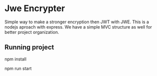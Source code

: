 # Jwe Encrypter

Simple way to make a stronger encryption then JWT with JWE. This is a nodejs aproach with express. 
We have a simple MVC structure as well for better project organization.

## Running project

 npm install

 npm run start